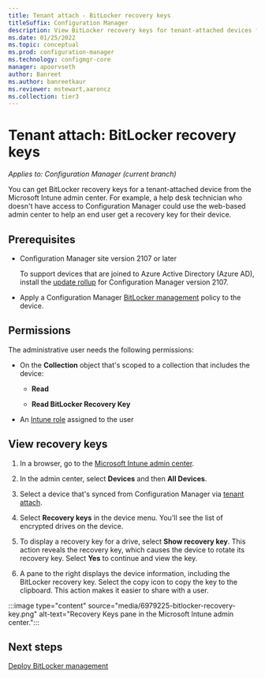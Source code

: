 ```yaml
---
title: Tenant attach - BitLocker recovery keys
titleSuffix: Configuration Manager
description: View BitLocker recovery keys for tenant-attached devices from the Microsoft Intune admin center.
ms.date: 01/25/2022
ms.topic: conceptual
ms.prod: configuration-manager
ms.technology: configmgr-core
manager: apoorvseth
author: Banreet
ms.author: banreetkaur
ms.reviewer: mstewart,aaroncz 
ms.collection: tier3
---
```


# Tenant attach: BitLocker recovery keys

*Applies to: Configuration Manager (current branch)*

<!--6979225-->

You can get BitLocker recovery keys for a tenant-attached device from the Microsoft Intune admin center. For example, a help desk technician who doesn't have access to Configuration Manager could use the web-based admin center to help an end user get a recovery key for their device.

## Prerequisites

- Configuration Manager site version 2107 or later

    To support devices that are joined to Azure Active Directory (Azure AD), install the [update rollup](../hotfix/2107/11121541.md) for Configuration Manager version 2107.<!-- 11285470 -->

- Apply a Configuration Manager [BitLocker management](../protect/deploy-use/bitlocker/deploy-management-agent.md) policy to the device.

## Permissions

The administrative user needs the following permissions:

- On the **Collection** object that's scoped to a collection that includes the device:

  - **Read**

  - **Read BitLocker Recovery Key**

- An [Intune role](../../memdocs/intune/fundamentals/role-based-access-control.md) assigned to the user

## View recovery keys

1. In a browser, go to the [Microsoft Intune admin center](https://go.microsoft.com/fwlink/?linkid=2109431).

1. In the admin center, select **Devices** and then **All Devices**.

1. Select a device that's synced from Configuration Manager via [tenant attach](device-sync-actions.md).

1. Select **Recovery keys** in the device menu. You'll see the list of encrypted drives on the device.

1. To display a recovery key for a drive, select **Show recovery key**. This action reveals the recovery key, which causes the device to rotate its recovery key. Select **Yes** to continue and view the key.

1. A pane to the right displays the device information, including the BitLocker recovery key. Select the copy icon to copy the key to the clipboard. This action makes it easier to share with a user.

:::image type="content" source="media/6979225-bitlocker-recovery-key.png" alt-text="Recovery Keys pane in the Microsoft Intune admin center.":::

## Next steps

[Deploy BitLocker management](../protect/deploy-use/bitlocker/deploy-management-agent.md)
